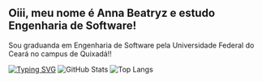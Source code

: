 ## Oiii, meu nome é Anna Beatryz e estudo Engenharia de Software!
Sou graduanda em Engenharia de Software pela Universidade Federal do Ceará no campus de Quixadá!!

[![Typing SVG](https://readme-typing-svg.herokuapp.com?color=%2336BCF7&lines=Hello+World!;Bem-vindo+ao+meu+perfil+👋)](https://git.io/typing-svg)
![GitHub Stats](https://github-readme-stats.vercel.app/api?username=beatryzarruda&show_icons=true&theme=radical&count_private=true&hide=issues) ![Top Langs](https://github-readme-stats.vercel.app/api/top-langs/?username=beatryzarruda&layout=compact&theme=radical)
